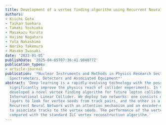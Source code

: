 ```yaml
---
title: Development of a vertex finding algorithm using Recurrent Neural Network
authors:
- Kiichi Goto
- Taikan Suehara
- Tamaki Yoshioka
- Masakazu Kurata
- Hajime Nagahara
- Yuta Nakashima
- Noriko Takemura
- Masako Iwasaki
date: '2023-01-01'
publishDate: '2025-04-05T07:36:41.984077Z'
publication_types:
- article-journal
publication: '*Nuclear Instruments and Methods in Physics Research Section A: Accelerators,
  Spectrometers, Detectors and Associated Equipment*'
abstract: 'Deep learning is a rapidly-evolving technology with the possibility to
  significantly improve the physics reach of collider experiments. In this study we
  developed a novel vertex finding algorithm for future lepton colliders such as the
  International Linear Collider. We deploy two networks: one consists of simple fully-connected
  layers to look for vertex seeds from track pairs, and the other is a customized
  Recurrent Neural Network with an attention mechanism and an encoder–decoder structure
  to associate tracks to the vertex seeds. The performance of the vertex finder is
  compared with the standard ILC vertex reconstruction algorithm.'
---
```

